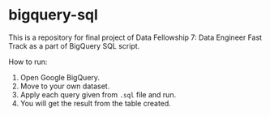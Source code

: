 # bigquery-sql

This is a repository for final project of Data Fellowship 7: Data Engineer Fast Track as a part of BigQuery SQL script.

How to run:
1. Open Google BigQuery.
2. Move to your own dataset.
3. Apply each query given from `.sql` file and run.
4. You will get the result from the table created.
